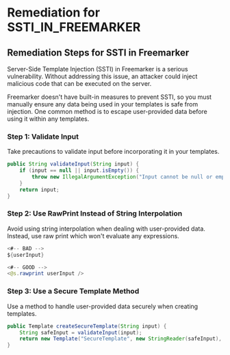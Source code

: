 # Remediation for SSTI_IN_FREEMARKER

## Remediation Steps for SSTI in Freemarker
Server-Side Template Injection (SSTI) in Freemarker is a serious vulnerability. Without addressing this issue, an attacker could inject malicious code that can be executed on the server.

Freemarker doesn't have built-in measures to prevent SSTI, so you must manually ensure any data being used in your templates is safe from injection. One common method is to escape user-provided data before using it within any templates. 

### Step 1: Validate Input
Take precautions to validate input before incorporating it in your templates.

```java
public String validateInput(String input) {
    if (input == null || input.isEmpty()) {
        throw new IllegalArgumentException("Input cannot be null or empty!");
    }
    return input;
}
```
### Step 2: Use RawPrint Instead of String Interpolation
Avoid using string interpolation when dealing with user-provided data. Instead, use raw print which won't evaluate any expressions.

```java
<#-- BAD -->
${userInput}

<#-- GOOD -->
<@s.rawprint userInput />
```
### Step 3: Use a Secure Template Method
Use a method to handle user-provided data securely when creating templates.

```java
public Template createSecureTemplate(String input) {
    String safeInput = validateInput(input);
    return new Template("SecureTemplate", new StringReader(safeInput), configuration);
}
```
